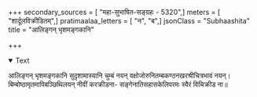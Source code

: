 +++
secondary_sources = [ "महा-सुभाषित-सङ्ग्रहः - 5320",]
meters = [ "शार्दूलविक्रीडितम्",]
pratimaalaa_letters = [ "न", "ब",]
jsonClass = "Subhaashita"
title = "आलिङ्गन् भृशमङ्गकानि"

+++

<details open><summary>Text</summary>

आलिङ्गन् भृशमङ्गकानि सुदृशामास्यानि चुम्बं नयन् वक्षोजोरुनितम्बकण्ठनखरश्रीचित्रभावं नयन्।  
बिम्बोष्ठामृतमापिबञ्छिथिलयन् नीवीं करक्रीडना- सङ्गेनातिसहासकेलिपरमः स्वैरं विचिक्रीड ना॥
</details>
